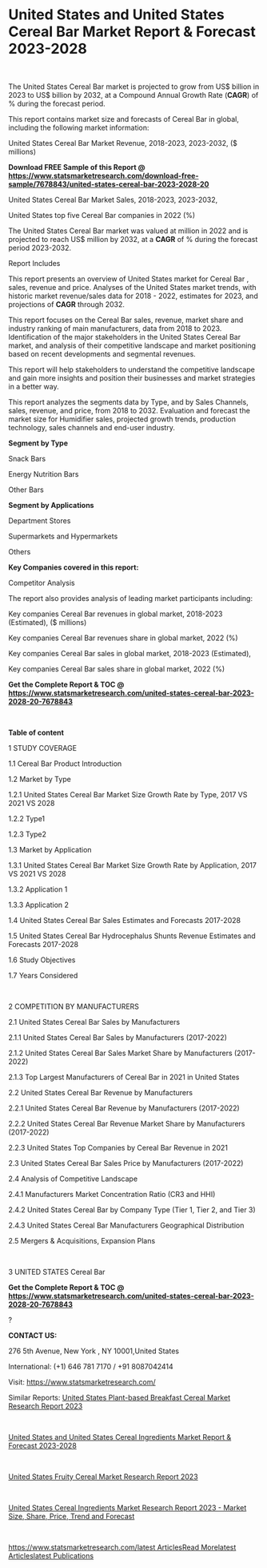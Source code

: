 <h1>United States and United States Cereal Bar Market Report & Forecast 2023-2028</h1><br/><p>The United States Cereal Bar market is projected to grow from US$ billion in 2023 to US$ billion by 2032, at a Compound Annual Growth Rate (<strong>CAGR</strong>) of % during the forecast period.</p>
 
 
 
 <p>This report contains market size and forecasts of Cereal Bar in global, including the following market information:</p>
 
 
 
 <p>United States Cereal Bar Market Revenue, 2018-2023, 2023-2032, ($ millions)</p>
 
 
 
 <p><strong>Download FREE Sample of this Report @ <a href="https://www.statsmarketresearch.com/download-free-sample/7678843/united-states-cereal-bar-2023-2028-20">https://www.statsmarketresearch.com/download-free-sample/7678843/united-states-cereal-bar-2023-2028-20</a></strong></p>
 
 
 
 <p>United States Cereal Bar Market Sales, 2018-2023, 2023-2032,</p>
 
 
 
 <p>United States top five Cereal Bar companies in 2022 (%)</p>
 
 
 
 <p>The United States Cereal Bar market was valued at million in 2022 and is projected to reach US$ million by 2032, at a <strong>CAGR</strong> of % during the forecast period 2023-2032.</p>
 
 
 
 <p>Report Includes</p>
 
 
 
 <p>This report presents an overview of United States market for Cereal Bar , sales, revenue and price. Analyses of the United States market trends, with historic market revenue/sales data for 2018 - 2022, estimates for 2023, and projections of <strong>CAGR</strong> through 2032.</p>
 
 
 
 <p>This report focuses on the Cereal Bar sales, revenue, market share and industry ranking of main manufacturers, data from 2018 to 2023. Identification of the major stakeholders in the United States Cereal Bar market, and analysis of their competitive landscape and market positioning based on recent developments and segmental revenues.</p>
 
 
 
 <p>This report will help stakeholders to understand the competitive landscape and gain more insights and position their businesses and market strategies in a better way.</p>
 
 
 
 <p>This report analyzes the segments data by Type, and by Sales Channels, sales, revenue, and price, from 2018 to 2032. Evaluation and forecast the market size for Humidifier sales, projected growth trends, production technology, sales channels and end-user industry.</p>
 
 
 
 <p><strong>Segment by Type</strong></p>
 
 
 
 <p>Snack Bars</p>
 
 
 
 <p>Energy Nutrition Bars</p>
 
 
 
 <p>Other Bars</p>
 
 
 
 <p><strong>Segment <strong><strong>by Applications</strong></strong></strong></p>
 
 
 
 <p>Department Stores</p>
 
 
 
 <p>Supermarkets and Hypermarkets</p>
 
 
 
 <p>Others</p>
 
 
 
 <p><strong>Key Companies covered in this report:</strong></p>
 
 
 
 <p>Competitor Analysis</p>
 
 
 
 <p>The report also provides analysis of leading market participants including:</p>
 
 
 
 <p>Key companies Cereal Bar revenues in global market, 2018-2023 (Estimated), ($ millions)</p>
 
 
 
 <p>Key companies Cereal Bar revenues share in global market, 2022 (%)</p>
 
 
 
 <p>Key companies Cereal Bar sales in global market, 2018-2023 (Estimated),</p>
 
 
 
 <p>Key companies Cereal Bar sales share in global market, 2022 (%)</p>
 
 
 
 <div><b>Get the Complete Report & TOC @ <a href="https://www.statsmarketresearch.com/united-states-cereal-bar-2023-2028-20-7678843">https://www.statsmarketresearch.com/united-states-cereal-bar-2023-2028-20-7678843</a></b></div>
 
 
 
 <p><br />
 
 <b>Table of content</b></p>
 
 
 
 <p>1 STUDY COVERAGE<br />
 
 1.1 Cereal Bar Product Introduction<br />
 
 1.2 Market by Type<br />
 
 1.2.1 United States Cereal Bar Market Size Growth Rate by Type, 2017 VS 2021 VS 2028<br />
 
 1.2.2 Type1<br />
 
 1.2.3 Type2<br />
 
 1.3 Market by Application<br />
 
 1.3.1 United States Cereal Bar Market Size Growth Rate by Application, 2017 VS 2021 VS 2028<br />
 
 1.3.2 Application 1<br />
 
 1.3.3 Application 2<br />
 
 1.4 United States Cereal Bar Sales Estimates and Forecasts 2017-2028<br />
 
 1.5 United States Cereal Bar Hydrocephalus Shunts Revenue Estimates and Forecasts 2017-2028<br />
 
 1.6 Study Objectives<br />
 
 1.7 Years Considered<br />
 
 <br />
 
 2 COMPETITION BY MANUFACTURERS<br />
 
 2.1 United States Cereal Bar Sales by Manufacturers<br />
 
 2.1.1 United States Cereal Bar Sales by Manufacturers (2017-2022)<br />
 
 2.1.2 United States Cereal Bar Sales Market Share by Manufacturers (2017-2022)<br />
 
 2.1.3 Top Largest Manufacturers of Cereal Bar in 2021 in United States<br />
 
 2.2 United States Cereal Bar Revenue by Manufacturers<br />
 
 2.2.1 United States Cereal Bar Revenue by Manufacturers (2017-2022)<br />
 
 2.2.2 United States Cereal Bar Revenue Market Share by Manufacturers (2017-2022)<br />
 
 2.2.3 United States Top Companies by Cereal Bar Revenue in 2021<br />
 
 2.3 United States Cereal Bar Sales Price by Manufacturers (2017-2022)<br />
 
 2.4 Analysis of Competitive Landscape<br />
 
 2.4.1 Manufacturers Market Concentration Ratio (CR3 and HHI)<br />
 
 2.4.2 United States Cereal Bar by Company Type (Tier 1, Tier 2, and Tier 3)<br />
 
 2.4.3 United States Cereal Bar Manufacturers Geographical Distribution<br />
 
 2.5 Mergers & Acquisitions, Expansion Plans<br />
 
 <br />
 
 3 UNITED STATES Cereal Bar</p>
 
 
 
 <div><b>Get the Complete Report & TOC @ <a href="https://www.statsmarketresearch.com/united-states-cereal-bar-2023-2028-20-7678843">https://www.statsmarketresearch.com/united-states-cereal-bar-2023-2028-20-7678843</a></b></div>
 
 
 
 <p>? </p>
 
 
 
 <p><b>CONTACT US:</b><br />
 
 276 5th Avenue, New York , NY 10001,United States<br />
 
 International: (+1) 646 781 7170 / +91 8087042414<br />
 
 Visit: <a href="https://www.statsmarketresearch.com/">https://www.statsmarketresearch.com/</a><br />
 
 Similar Reports: <a href="https://www.statsmarketresearch.com/united-states-cereal-bar-2023-2028-20-7678843">United States Plant-based Breakfast Cereal Market Research Report 2023</a><br />
 
 <br />
 
 <a href="https://www.statsmarketresearch.com/united-states-cereal-bar-2023-2028-20-7678843">United States and United States Cereal Ingredients Market Report & Forecast 2023-2028</a><br />
 
 <br />
 
 <a href="https://www.statsmarketresearch.com/united-states-cereal-bar-2023-2028-20-7678843">United States Fruity Cereal Market Research Report 2023</a><br />
 
 <br />
 
 <a href="https://www.statsmarketresearch.com/united-states-cereal-bar-2023-2028-20-7678843">United States Cereal Ingredients Market Research Report 2023 - Market Size, Share, Price, Trend and Forecast</a><br />
 
 <br />
 
 <a href="https://gyeongbokgung.com">https://www.statsmarketresearch.com/</a><a href="https://hallyeomaritime.com">latest Articles</a><a href="https://jingwansa.com">Read More</a><a href="https://nguoiviet.jp/">latest Articles</a><a href="https://www.intelmarketresearch.com/">latest Publications</a></p>